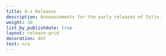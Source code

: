```yaml
---
title: 0.x Releases
description: Announcements for the early releases of Istio.
weight: 30
list_by_publishdate: true
layout: release-grid
decoration: dot
test: n/a
---
```

